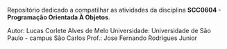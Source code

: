Repositório dedicado a compatilhar as atividades da disciplina **SCC0604 - Programação Orientada À Objetos**.

Autor: Lucas Corlete Alves de Melo
Universidade: Universidade de São Paulo - campus São Carlos
Prof.: Jose Fernando Rodrigues Junior
